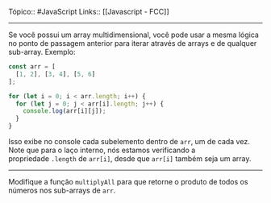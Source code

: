 Tópico:: #JavaScript 
Links:: [[Javascript - FCC]]

---
Se você possui um array multidimensional, você pode usar a mesma lógica no ponto de passagem anterior para iterar através de arrays e de qualquer sub-array. Exemplo:

```js
const arr = [
  [1, 2], [3, 4], [5, 6]
];

for (let i = 0; i < arr.length; i++) {
  for (let j = 0; j < arr[i].length; j++) {
    console.log(arr[i][j]);
  }
}
```

Isso exibe no console cada subelemento dentro de `arr`, um de cada vez. Note que para o laço interno, nós estamos verificando a propriedade `.length` de `arr[i]`, desde que `arr[i]` também seja um array.

---

Modifique a função `multiplyAll` para que retorne o produto de todos os números nos sub-arrays de `arr`.
